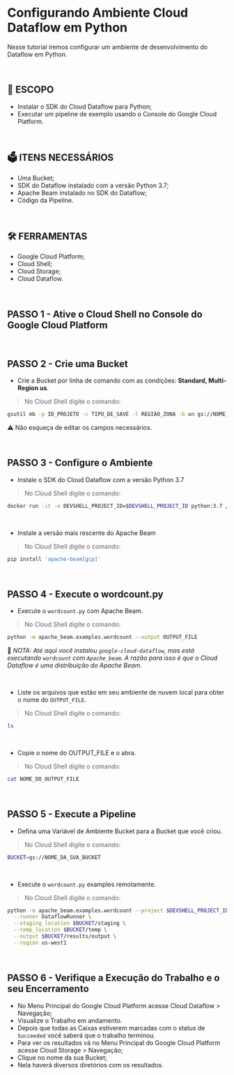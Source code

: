 # Configurando Ambiente Cloud Dataflow em Python
Nesse tutorial iremos configurar um ambiente de desenvolvimento do Dataflow em Python.

<br>

## :bookmark_tabs: ESCOPO
* Instalar o SDK do Cloud Dataflow para Python;
* Executar um pipeline de exemplo usando o Console do Google Cloud Platform.
<br>

## :ballot_box: ITENS NECESSÁRIOS
* Uma Bucket;
* SDK do Dataflow instalado com a versão Python 3.7;
* Apache Beam instalado no SDK do Dataflow;
* Código da Pipeline.
<br>

## 🛠 FERRAMENTAS
* Google Cloud Platform;
* Cloud Shell;
* Cloud Storage;
* Cloud Dataflow.
<br>

## PASSO 1 - Ative o Cloud Shell no Console do Google Cloud Platform
<br>

## PASSO 2 - Crie uma Bucket
* Crie a Bucket por linha de comando com as condições: **Standard, Multi-Region us**.
> No Cloud Shell digite o comando:
```bash
gsutil mb -p ID_PROJETO -c TIPO_DE_SAVE -l REGIÃO_ZONA -b on gs://NOME_DA_BUCKET
```
:warning: Não esqueça de editar os campos necessários.

<br>

## PASSO 3 - Configure o Ambiente
* Instale o SDK do Cloud Dataflow com a versão Python 3.7
> No Cloud Shell digite o comando:
```bash
docker run -it -e DEVSHELL_PROJECT_ID=$DEVSHELL_PROJECT_ID python:3.7 /bin/bash
```
<br>

* Instale a versão mais rescente do Apache Beam
> No Cloud Shell digite o comando:
```bash
pip install 'apache-beam[gcp]'
```
<br>

## PASSO 4 - Execute o wordcount.py
* Execute o `wordcount.py` com Apache Beam.
> No Cloud Shell digite o comando:
```bash
python -m apache_beam.examples.wordcount --output OUTPUT_FILE
```

:bookmark: *NOTA: Até aqui você instalou `google-cloud-dataflow`, mas está executando `wordcount` com `Apache_beam`. A razão para isso é que o Cloud Dataflow é uma distribuição do Apache Beam*.

<br>

* Liste os arquivos que estão em seu ambiente de nuvem local para obter o nome do `OUTPUT_FILE`.
> No Cloud Shell digite o comando:
```bash
ls
```
<br>

* Copie o nome do OUTPUT_FILE e o abra.
> No Cloud Shell digite o comando:
```bash
cat NOME_DO_OUTPUT_FILE
```
<br>

## PASSO 5 - Execute a Pipeline
* Defina uma Variável de Ambiente Bucket para a Bucket que você criou.
> No Cloud Shell digite o comando:
```bash
BUCKET=gs://NOME_DA_SUA_BUCKET
```
<br>

* Execute o `wordcount.py` examples remotamente.
> No Cloud Shell digite o comando:
```bash
python -m apache_beam.examples.wordcount --project $DEVSHELL_PROJECT_ID \
  --runner DataflowRunner \
  --staging_location $BUCKET/staging \
  --temp_location $BUCKET/temp \
  --output $BUCKET/results/output \
  --region us-west1
  ```
  <br>
  
## PASSO 6 - Verifique a Execução do Trabalho e o seu Encerramento
* No Menu Principal do Google Cloud Platform acesse Cloud Dataflow > Navegação;
* Visualize o Trabalho em andamento.
* Depois que todas as Caixas estiverem marcadas com o status de `Succeeded` você saberá que o trabalho terminou.
* Para ver os resultados vá no Menu Principal do Google Cloud Platform acesse Cloud Storage > Navegação;
* Clique no nome da sua Bucket;
* Nela haverá diversos diretórios com os resultados.
